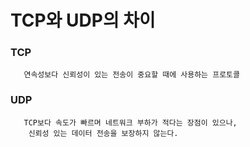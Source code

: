 # TCP와 UDP의 차이

### TCP
       연속성보다 신뢰성이 있는 전송이 중요할 때에 사용하는 프로토콜
       
### UDP
       TCP보다 속도가 빠르며 네트워크 부하가 적다는 장점이 있으나,
        신뢰성 있는 데이터 전송을 보장하지 않는다.
